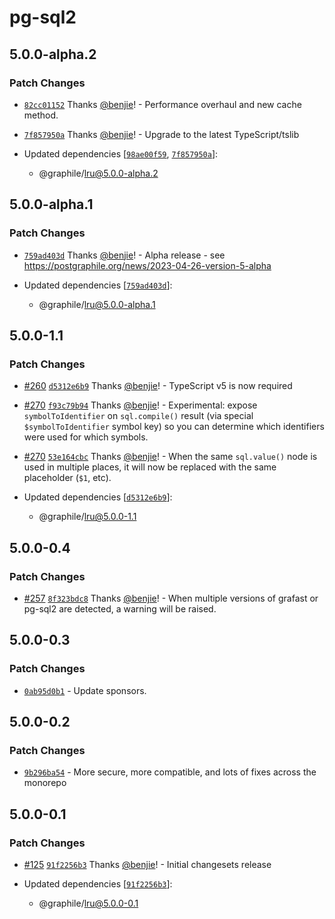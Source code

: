 # pg-sql2

## 5.0.0-alpha.2

### Patch Changes

- [`82cc01152`](https://github.com/benjie/postgraphile-private/commit/82cc01152ee06dafce45299661afd77ad943d785)
  Thanks [@benjie](https://github.com/benjie)! - Performance overhaul and new
  cache method.

- [`7f857950a`](https://github.com/benjie/postgraphile-private/commit/7f857950a7e4ec763c936eb6bd1fb77824041d71)
  Thanks [@benjie](https://github.com/benjie)! - Upgrade to the latest
  TypeScript/tslib

- Updated dependencies
  [[`98ae00f59`](https://github.com/benjie/postgraphile-private/commit/98ae00f59a8ab3edc5718ad8437a0dab734a7d69),
  [`7f857950a`](https://github.com/benjie/postgraphile-private/commit/7f857950a7e4ec763c936eb6bd1fb77824041d71)]:
  - @graphile/lru@5.0.0-alpha.2

## 5.0.0-alpha.1

### Patch Changes

- [`759ad403d`](https://github.com/benjie/postgraphile-private/commit/759ad403d71363312c5225c165873ae84b8a098c)
  Thanks [@benjie](https://github.com/benjie)! - Alpha release - see
  https://postgraphile.org/news/2023-04-26-version-5-alpha

- Updated dependencies
  [[`759ad403d`](https://github.com/benjie/postgraphile-private/commit/759ad403d71363312c5225c165873ae84b8a098c)]:
  - @graphile/lru@5.0.0-alpha.1

## 5.0.0-1.1

### Patch Changes

- [#260](https://github.com/benjie/postgraphile-private/pull/260)
  [`d5312e6b9`](https://github.com/benjie/postgraphile-private/commit/d5312e6b968fbeb46d074b82a41b4bdbc166598c)
  Thanks [@benjie](https://github.com/benjie)! - TypeScript v5 is now required

- [#270](https://github.com/benjie/postgraphile-private/pull/270)
  [`f93c79b94`](https://github.com/benjie/postgraphile-private/commit/f93c79b94eb93ae04b1b2e0478f5106e1aca8ee2)
  Thanks [@benjie](https://github.com/benjie)! - Experimental: expose
  `symbolToIdentifier` on `sql.compile()` result (via special
  `$symbolToIdentifier` symbol key) so you can determine which identifiers were
  used for which symbols.

- [#270](https://github.com/benjie/postgraphile-private/pull/270)
  [`53e164cbc`](https://github.com/benjie/postgraphile-private/commit/53e164cbca7eaf1e6e03c849ac1bbe1789c61105)
  Thanks [@benjie](https://github.com/benjie)! - When the same `sql.value()`
  node is used in multiple places, it will now be replaced with the same
  placeholder (`$1`, etc).
- Updated dependencies
  [[`d5312e6b9`](https://github.com/benjie/postgraphile-private/commit/d5312e6b968fbeb46d074b82a41b4bdbc166598c)]:
  - @graphile/lru@5.0.0-1.1

## 5.0.0-0.4

### Patch Changes

- [#257](https://github.com/benjie/postgraphile-private/pull/257)
  [`8f323bdc8`](https://github.com/benjie/postgraphile-private/commit/8f323bdc88e39924de50775891bd40f1acb9b7cf)
  Thanks [@benjie](https://github.com/benjie)! - When multiple versions of
  grafast or pg-sql2 are detected, a warning will be raised.

## 5.0.0-0.3

### Patch Changes

- [`0ab95d0b1`](undefined) - Update sponsors.

## 5.0.0-0.2

### Patch Changes

- [`9b296ba54`](undefined) - More secure, more compatible, and lots of fixes
  across the monorepo

## 5.0.0-0.1

### Patch Changes

- [#125](https://github.com/benjie/postgraphile-private/pull/125)
  [`91f2256b3`](https://github.com/benjie/postgraphile-private/commit/91f2256b3fd699bec19fc86f1ca79df057e58639)
  Thanks [@benjie](https://github.com/benjie)! - Initial changesets release

- Updated dependencies
  [[`91f2256b3`](https://github.com/benjie/postgraphile-private/commit/91f2256b3fd699bec19fc86f1ca79df057e58639)]:
  - @graphile/lru@5.0.0-0.1
